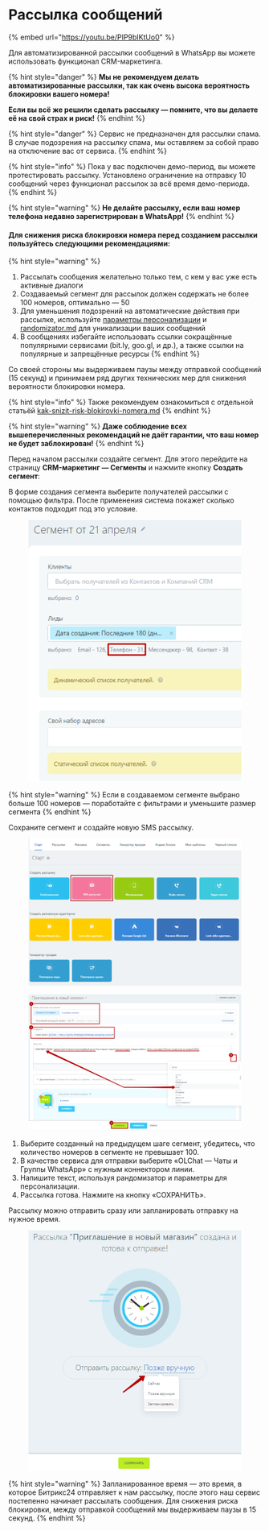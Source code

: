 # Рассылка сообщений

{% embed url="https://youtu.be/PIP9bIKtUo0" %}

Для автоматизированной рассылки сообщений в WhatsApp вы можете использовать функционал CRM-маркетинга.

{% hint style="danger" %}
**Мы не рекомендуем делать автоматизированные рассылки, так как очень высока вероятность блокировки вашего номера!**

**Если вы всё же решили сделать рассылку — помните, что вы делаете её на свой страх и риск!**
{% endhint %}

{% hint style="danger" %}
Сервис не предназначен для рассылки спама. В случае подозрения на рассылку спама, мы оставляем за собой право на отключение вас от сервиса.
{% endhint %}

{% hint style="info" %}
Пока у вас подключен демо-период, вы можете протестировать рассылку. Установлено ограничение на отправку 10 сообщений через функционал рассылок за всё время демо-периода.
{% endhint %}

{% hint style="warning" %}
**Не делайте рассылку, если ваш номер телефона недавно зарегистрирован в WhatsApp!**
{% endhint %}

#### Для снижения риска блокировки номера перед созданием рассылки пользуйтесь следующими рекомендациями:

{% hint style="warning" %}
1. Рассылать сообщения желательно только тем, с кем у вас уже есть активные диалоги
2. Создаваемый сегмент для рассылок должен содержать не более 100 номеров, оптимально — 50
3. Для уменьшения подозрений на автоматические действия при рассылке, используйте [параметры персонализации](https://helpdesk.bitrix24.ru/open/12302778) и [randomizator.md](../randomizator.md "mention") для уникализации ваших сообщений
4. В сообщениях избегайте использовать ссылки сокращённые популярными сервисами (bit.ly, goo.gl, и др.), а также ссылки на популярные и запрещённые ресурсы
{% endhint %}

Со своей стороны мы выдерживаем паузы между отправкой сообщений (15 секунд) и принимаем ряд других технических мер для снижения вероятности блокировки номера.

{% hint style="info" %}
Также рекомендуем ознакомиться с отдельной статьёй [kak-snizit-risk-blokirovki-nomera.md](../kak-snizit-risk-blokirovki-nomera.md "mention")
{% endhint %}

{% hint style="warning" %}
**Даже соблюдение всех вышеперечисленных рекомендаций не даёт гарантии, что ваш номер не будет заблокирован!**
{% endhint %}

Перед началом рассылки создайте сегмент. Для этого перейдите на страницу **CRM-маркетинг — Сегменты** и нажмите кнопку **Создать сегмент**:

В форме создания сегмента выберите получателей рассылки с помощью фильтра. После применения система покажет сколько контактов подходит под это условие.

<figure><img src="../.gitbook/assets/image (170).png" alt=""><figcaption></figcaption></figure>

{% hint style="warning" %}
Если в создаваемом сегменте выбрано больше 100 номеров — поработайте с фильтрами и уменьшите размер сегмента
{% endhint %}

Сохраните сегмент и создайте новую SMS рассылку.

<figure><img src="../.gitbook/assets/image (404).png" alt=""><figcaption></figcaption></figure>

<figure><img src="../.gitbook/assets/image (521).png" alt=""><figcaption></figcaption></figure>

1. Выберите созданный на предыдущем шаге сегмент, убедитесь, что количество номеров в сегменте не превышает 100.
2. В качестве сервиса для отправки выберите «OLChat — Чаты и Группы WhatsApp» с нужным коннектором линии.
3. Напишите текст, используя рандомизатор и параметры для персонализации.
4. Рассылка готова. Нажмите на кнопку «СОХРАНИТЬ».

Рассылку можно отправить сразу или запланировать отправку на нужное время.

<figure><img src="../.gitbook/assets/image (293).png" alt=""><figcaption></figcaption></figure>

{% hint style="warning" %}
Запланированное время — это время, в которое Битрикс24 отправляет к нам рассылку, после этого наш сервис постепенно начинает рассылать сообщения. Для снижения риска блокировки, между отправкой сообщений мы выдерживаем паузы в 15 секунд.
{% endhint %}
